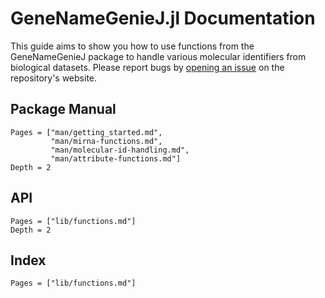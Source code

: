 # GeneNameGenieJ.jl Documentation

This guide aims to show you how to use functions from the GeneNameGenieJ package
to handle various molecular identifiers from biological datasets. Please report
bugs by [opening an issue](https://github.com/StefanHaunsberger/GeneNameGenieJ.jl/issues)
on the repository's website.

## Package Manual

```@contents
Pages = ["man/getting_started.md",
         "man/mirna-functions.md",
         "man/molecular-id-handling.md",
         "man/attribute-functions.md"]
Depth = 2
```

## API

```@contents
Pages = ["lib/functions.md"]
Depth = 2
```

## Index

```@index
Pages = ["lib/functions.md"]
```